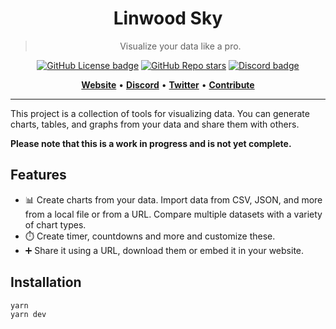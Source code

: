 <div align="center">

# Linwood Sky

> Visualize your data like a pro.

[![GitHub License badge](https://img.shields.io/github/license/LinwoodCloud/Sky?color=2D5DCD&style=for-the-badge&logo=data:image/svg+xml;base64,PHN2ZyB4bWxucz0iaHR0cDovL3d3dy53My5vcmcvMjAwMC9zdmciIHdpZHRoPSIxOTIiIGhlaWdodD0iMTkyIiBmaWxsPSIjMmQ1ZGNkIiB2aWV3Qm94PSIwIDAgMjU2IDI1NiI%2BPHJlY3Qgd2lkdGg9IjI1NiIgaGVpZ2h0PSIyNTYiIGZpbGw9Im5vbmUiPjwvcmVjdD48cmVjdCB4PSIzMiIgeT0iNDgiIHdpZHRoPSIxOTIiIGhlaWdodD0iMTYwIiByeD0iOCIgZmlsbD0ibm9uZSIgc3Ryb2tlPSIjMmQ1ZGNkIiBzdHJva2UtbGluZWNhcD0icm91bmQiIHN0cm9rZS1saW5lam9pbj0icm91bmQiIHN0cm9rZS13aWR0aD0iMTYiPjwvcmVjdD48bGluZSB4MT0iNzYiIHkxPSI5NiIgeDI9IjE4MCIgeTI9Ijk2IiBmaWxsPSJub25lIiBzdHJva2U9IiMyZDVkY2QiIHN0cm9rZS1saW5lY2FwPSJyb3VuZCIgc3Ryb2tlLWxpbmVqb2luPSJyb3VuZCIgc3Ryb2tlLXdpZHRoPSIxNiI%2BPC9saW5lPjxsaW5lIHgxPSI3NiIgeTE9IjEyOCIgeDI9IjE4MCIgeTI9IjEyOCIgZmlsbD0ibm9uZSIgc3Ryb2tlPSIjMmQ1ZGNkIiBzdHJva2UtbGluZWNhcD0icm91bmQiIHN0cm9rZS1saW5lam9pbj0icm91bmQiIHN0cm9rZS13aWR0aD0iMTYiPjwvbGluZT48bGluZSB4MT0iNzYiIHkxPSIxNjAiIHgyPSIxODAiIHkyPSIxNjAiIGZpbGw9Im5vbmUiIHN0cm9rZT0iIzJkNWRjZCIgc3Ryb2tlLWxpbmVjYXA9InJvdW5kIiBzdHJva2UtbGluZWpvaW49InJvdW5kIiBzdHJva2Utd2lkdGg9IjE2Ij48L2xpbmU%2BPC9zdmc%2B)](https://github.com/LinwoodCloud/butterfly/blob/main/LICENSE)
[![GitHub Repo stars](https://img.shields.io/github/stars/LinwoodCloud/butterfly?color=2D5DCD&logo=github&logoColor=2D5DCD&style=for-the-badge)](https://github.com/LinwoodCloud/butterfly)
[![Discord badge](https://img.shields.io/discord/735424757142519848?style=for-the-badge&color=2D5DCD&logo=discord&logoColor=2D5DCD)](https://discord.linwood.dev)
</div>

<p align="center">
    <a href="http://sky.linwood.dev"><b>Website</b></a> •
    <a href="https://go.linwood.dev/discord"><b>Discord</b></a> •
    <a href="https://twitter.com/LinwoodCloud"><b>Twitter</b></a> •
    <a href="CONTRIBUTING.md"><b>Contribute</b></a>
</p>  

</div>

---

This project is a collection of tools for visualizing data.
You can generate charts, tables, and graphs from your data and share them with others.

**Please note that this is a work in progress and is not yet complete.**

## Features

* 📊 Create charts from your data. Import data from CSV, JSON, and more from a local file or from a URL. Compare multiple datasets with a variety of chart types.
* ⏱️ Create timer, countdowns and more and customize these.
* ➕ Share it using a URL, download them or embed it in your website.

## Installation

```sh
yarn
yarn dev
```
